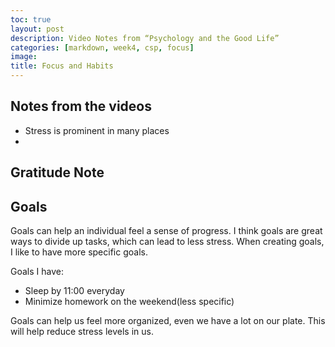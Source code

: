 ```yaml
---
toc: true
layout: post
description: Video Notes from “Psychology and the Good Life”
categories: [markdown, week4, csp, focus]
image: 
title: Focus and Habits
---
```


## Notes from the videos

- Stress is prominent in many places
- 

## Gratitude Note

## Goals
Goals can help an individual feel a sense of progress. I think goals are great ways to divide up tasks, which can lead to less stress. When creating goals, I like to have more specific goals.

Goals I have:
- Sleep by 11:00 everyday
- Minimize homework on the weekend(less specific)

Goals can help us feel more organized, even we have a lot on our plate. This will help reduce stress levels in us.
